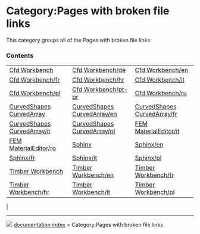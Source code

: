 # Category:Pages with broken file links
This category groups all of the Pages with broken file links

### Contents

|     |     |     |
| --- | --- | --- |
| [Cfd Workbench](Cfd_Workbench.md) | [Cfd Workbench/de](Cfd_Workbench/de.md) | [Cfd Workbench/en](Cfd_Workbench/en.md) |
| [Cfd Workbench/fr](Cfd_Workbench/fr.md) | [Cfd Workbench/hr](Cfd_Workbench/hr.md) | [Cfd Workbench/it](Cfd_Workbench/it.md) |
| [Cfd Workbench/pl](Cfd_Workbench/pl.md) | [Cfd Workbench/pt-br](Cfd_Workbench/pt-br.md) | [Cfd Workbench/ru](Cfd_Workbench/ru.md) |
| [CurvedShapes CurvedArray](CurvedShapes_CurvedArray.md) | [CurvedShapes CurvedArray/en](CurvedShapes_CurvedArray/en.md) | [CurvedShapes CurvedArray/fr](CurvedShapes_CurvedArray/fr.md) |
| [CurvedShapes CurvedArray/it](CurvedShapes_CurvedArray/it.md) | [CurvedShapes CurvedArray/pl](CurvedShapes_CurvedArray/pl.md) | [FEM MaterialEditor/it](FEM_MaterialEditor/it.md) |
| [FEM MaterialEditor/ro](FEM_MaterialEditor/ro.md) | [Sphinx](Sphinx.md) | [Sphinx/en](Sphinx/en.md) |
| [Sphinx/fr](Sphinx/fr.md) | [Sphinx/it](Sphinx/it.md) | [Sphinx/pl](Sphinx/pl.md) |
| [Timber Workbench](Timber_Workbench.md) | [Timber Workbench/en](Timber_Workbench/en.md) | [Timber Workbench/fr](Timber_Workbench/fr.md) |
| [Timber Workbench/hr](Timber_Workbench/hr.md) | [Timber Workbench/it](Timber_Workbench/it.md) | [Timber Workbench/pl](Timber_Workbench/pl.md) |
|



---
![](images/Right_arrow.png) [documentation index](../README.md) > Category:Pages with broken file links
